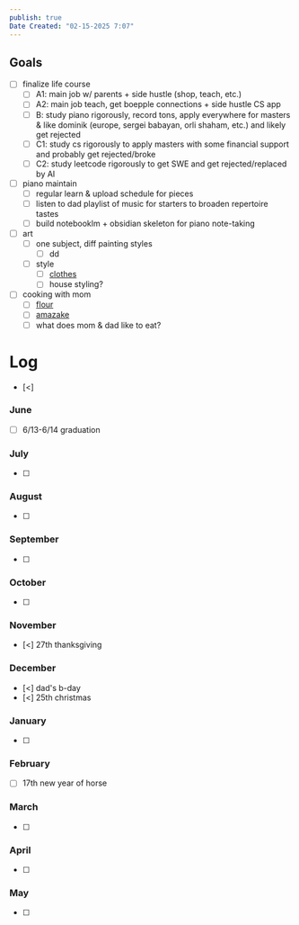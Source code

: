 ```yaml
---
publish: true
Date Created: "02-15-2025 7:07"
---
```

## Goals
 - [ ] finalize life course
	 - [ ] A1: main job w/ parents + side hustle (shop, teach, etc.)
	 - [ ] A2: main job teach, get boepple connections + side hustle CS app
	 - [ ] B: study piano rigorously, record tons, apply everywhere for masters & like dominik (europe, sergei babayan, orli shaham, etc.) and likely get rejected
	 - [ ] C1: study cs rigorously to apply masters with some financial support and probably get rejected/broke
	 - [ ] C2: study leetcode rigorously to get SWE and get rejected/replaced by AI
 - [ ] piano maintain
	 - [ ] regular learn & upload schedule for pieces
	 - [ ] listen to dad playlist of music for starters to broaden repertoire tastes
	 - [ ] build notebooklm + obsidian skeleton for piano note-taking
 - [ ] art 
	 - [ ] one subject, diff painting styles 
		 - [ ] dd
	 - [ ] style
		 - [ ] [clothes](https://bbs.wenxuecity.com/bbs/style/2351879.html)
		 - [ ] house styling?
 - [ ] cooking with mom
	 - [ ] [flour]([https://www.youtube.com/watch?v=clHXyw3rN4w&ab_channel=%E8%BA%BA%E5%B9%B3%E6%90%AD%E5%AD%90](https://www.youtube.com/watch?v=clHXyw3rN4w&ab_channel=%E8%BA%BA%E5%B9%B3%E6%90%AD%E5%AD%90))
	 - [ ] [amazake](https://www.justonecookbook.com/amazake/)
	 - [ ] what does mom & dad like to eat? 
# Log
- [<] 

### June
- [ ] 6/13-6/14 graduation
### July
- [ ] 
### August
- [ ] 
### September
- [ ] 
### October
- [ ] 
### November
- [<] 27th thanksgiving
### December
- [<] dad's b-day
- [<] 25th christmas
### January
- [ ] 
### February
- [ ] 17th new year of horse
### March
- [ ] 
### April
- [ ] 
### May
- [ ] 